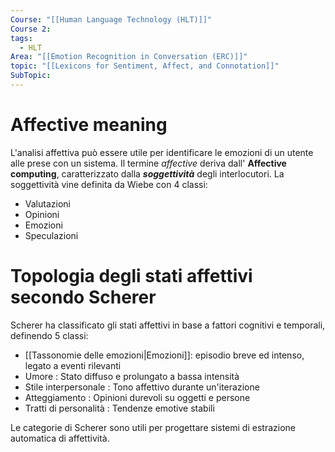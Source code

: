 ```yaml
---
Course: "[[Human Language Technology (HLT)]]"
Course 2: 
tags:
  - HLT
Area: "[[Emotion Recognition in Conversation (ERC)]]"
topic: "[[Lexicons for Sentiment, Affect, and Connotation]]"
SubTopic:
---
```

# Affective meaning

L'analisi affettiva può essere utile per identificare le emozioni di un utente alle prese con un sistema. 
Il termine *affective* deriva dall' **Affective computing**, caratterizzato dalla ***soggettività*** degli interlocutori. 
La soggettività vine definita da Wiebe con 4 classi:
- Valutazioni 
- Opinioni
- Emozioni 
- Speculazioni

# Topologia degli stati affettivi secondo Scherer 
Scherer ha classificato gli stati affettivi in base a fattori cognitivi e temporali, definendo 5 classi:
- [[Tassonomie delle emozioni|Emozioni]]: episodio breve ed intenso, legato a eventi rilevanti
- Umore : Stato diffuso e prolungato a bassa intensità
- Stile interpersonale : Tono affettivo durante un'iterazione
- Atteggiamento : Opinioni durevoli su oggetti e persone
- Tratti di personalità : Tendenze emotive stabili

Le categorie di Scherer sono utili per progettare sistemi di estrazione automatica di affettività.



